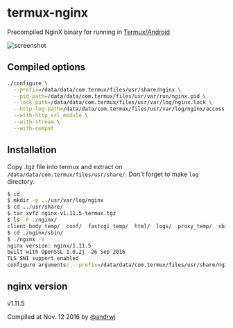 # termux-nginx

Precompiled NginX binary for running in [Termux/Android](https://termux.com)

![screenshot](https://raw.githubusercontent.com/andrwj/termux-nginx/master/screenshot-nexus5.png)


Compiled options
-----------------
```bash
./configure \
  --prefix=/data/data/com.termux/files/usr/share/nginx \
  --pid-path=/data/data/com.termux/files/usr/var/run/nginx.pid \
  --lock-path=/data/data/com.termux/files/usr/var/log/nginx.lock \
  --http-log-path=/data/data/com.termux/files/usr/var/log/nginx/access.log \
  --with-http_ssl_module \
  --with-stream \
  --with-compat
```



Installation
------------

Copy .tgz file into termux and extract on `/data/data/com.termux/files/usr/share/`. Don't forget to make `log` directory.

```sh
$ cd
$ mkdir -p ../usr/var/log/nginx
$ cd ../usr/share/
$ tar xvfz nginx-v1.11.5-termux.tgz
$ ls -F ./nginx/
client_body_temp/  conf/  fastcgi_temp/  html/  logs/  proxy_temp/  sbin/  scgi_temp/  uwsgi_temp/
$ cd ./nginx/sbin/
$ ./nginx -V
nginx version: nginx/1.11.5
built with OpenSSL 1.0.2j  26 Sep 2016
TLS SNI support enabled
configure arguments: --prefix=/data/data/com.termux/files/usr/share/nginx --pid-path=/data/data/com.termux/files/usr/var/run/nginx.pid --lock-path=/data/data/com.termux/files/usr/var/log/nginx.lock --http-log-path=/data/data/com.termux/files/usr/var/log/nginx/access.log --with-http_ssl_module --with-stream --with-compat
```

	
nginx version
-------------
v1.11.5

Compiled at Nov. 12 2016 by [@andrwj](http://twitter.com/andrwj)
